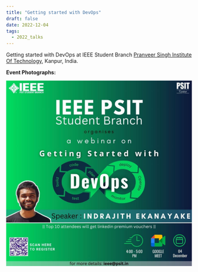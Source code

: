 ```yaml
---
title: "Getting started with DevOps"
draft: false
date: 2022-12-04
tags:
  - 2022_talks
---
```


Getting started with DevOps at IEEE Student Branch [Pranveer Singh Institute Of Technology](https://www.psit.ac.in/), Kanpur, India.

**Event Photographs:**
<p >
  <img src="../../images/2022-getting-started-with-devops.jpg" alt="Getting started with DevOps by indrajith" />
</p>
